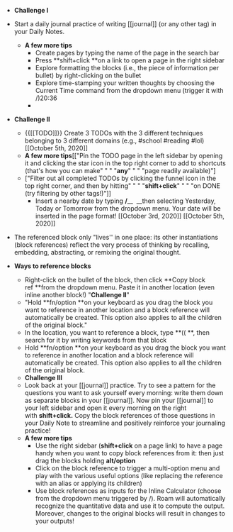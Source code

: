 - **Challenge I**
- Start a daily journal practice of writing [[journal]] (or any other tag) in your Daily Notes.
    - **A few more tips**
        - Create pages by typing the name of the page in the search bar
        - Press **shift+click **on a link to open a page in the right sidebar
        - Explore formatting the blocks (i.e., the piece of information per bullet) by right-clicking on the bullet
        - Explore time-stamping your written thoughts by choosing the Current Time command from the dropdown menu (trigger it with /)20:36
        - 
- **Challenge II**
    - {{[[TODO]]}} Create 3 TODOs with the 3 different techniques belonging to 3 different domains (e.g., #school #reading #lol) [[October 5th, 2020]]
    - **A few more tips**[["Pin the TODO page in the left sidebar by opening it and clicking the star icon in the top right corner to add to shortcuts (that's how you can make" " " "__any__" " " "page readily available)"] 
    - ["Filter out all completed TODOs by clicking the funnel icon in the top right corner, and then by hitting" " " "**shift+click**" " " "on DONE (try filtering by other tags!)"]]
        - Insert a nearby date by typing **/**__  __then selecting Yesterday, Today or Tomorrow from the dropdown menu. Your date will be inserted in the page format! [[October 3rd, 2020]] [[October 5th, 2020]]

- The referenced block only "lives'' in one place: its other instantiations (block references) reflect the very process of thinking by recalling, embedding, abstracting, or remixing the original thought.
- **Ways to reference blocks**
    - Right-click on the bullet of the block, then click **Copy block ref **from the dropdown menu. Paste it in another location (even inline another block!) "**Challenge II**"
    - "Hold **fn/option **on your keyboard as you drag the block you want to reference in another location and a block reference will automatically be created. This option also applies to all the children of the original block."
    - In the location, you want to reference a block, type **(( **, then search for it by writing keywords from that block
    - Hold **fn/option **on your keyboard as you drag the block you want to reference in another location and a block reference will automatically be created. This option also applies to all the children of the original block.
    - **Challenge III**
    - Look back at your [[journal]] practice. Try to see a pattern for the questions you want to ask yourself every morning: write them down as separate blocks in your [[journal]]. Now pin your [[journal]] to your left sidebar and open it every morning on the right with **shift+click.** Copy the block references of those questions in your Daily Note to streamline and positively reinforce your journaling practice!
    - **A few more tips**
        - Use the right sidebar (**shift+click** on a page link) to have a page handy when you want to copy block references from it: then just drag the blocks holding **alt/option**
        - Click on the block reference to trigger a multi-option menu and play with the various useful options (like replacing the reference with an alias or applying its children)
        - Use block references as inputs for the Inline Calculator (choose from the dropdown menu triggered by /). Roam will automatically recognize the quantitative data and use it to compute the output. Moreover, changes to the original blocks will result in changes to your outputs!
